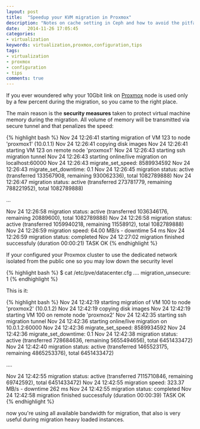 ```yaml
---
layout: post
title:  "Speedup your KVM migration in Proxmox"
description: "Notes on cache setting in Ceph and how to avoid the pitfalls"
date:   2014-11-26 17:05:45
categories:
- virtualization
keywords: virtualization,proxmox,configuration,tips
tags:
- virtualization
- proxmox
- configuration
- tips
comments: true
---
```


If you ever woundered why your 10Gbit link on [Proxmox](https://www.proxmox.com/) node is used only by a few percent during the migration, so you came to the right place.

The main reason is the **security measures** taken to protect virtual machine memory during the migration. All volume of memory will be transmitted via secure tunnel and that penalizes the speed:


{% highlight bash %}
Nov 24 12:26:41 starting migration of VM 123 to node 'proxmox1' (10.0.1.1)
Nov 24 12:26:41 copying disk images
Nov 24 12:26:41 starting VM 123 on remote node 'proxmox1'
Nov 24 12:26:43 starting ssh migration tunnel
Nov 24 12:26:43 starting online/live migration on localhost:60000
Nov 24 12:26:43 migrate_set_speed: 8589934592
Nov 24 12:26:43 migrate_set_downtime: 0.1
Nov 24 12:26:45 migration status: active (transferred 133567908, remaining 930062336), total 1082789888)
Nov 24 12:26:47 migration status: active (transferred 273781779, remaining 788221952), total 1082789888)

...

Nov 24 12:26:58 migration status: active (transferred 1036346176, remaining 20889600), total 1082789888)
Nov 24 12:26:58 migration status: active (transferred 1059940218, remaining 11558912), total 1082789888)
Nov 24 12:26:59 migration speed: 64.00 MB/s - downtime 54 ms
Nov 24 12:26:59 migration status: completed
Nov 24 12:27:02 migration finished successfuly (duration 00:00:21)
TASK OK
{% endhighlight %}


If your configured your Proxmox cluster to use the dedicated network isolated from the public one so you may low down the security level

{% highlight bash %}
$ cat /etc/pve/datacenter.cfg
  ....
  migration_unsecure: 1
{% endhighlight %}

This is it:

{% highlight bash %}
Nov 24 12:42:19 starting migration of VM 100 to node 'proxmox2' (10.0.1.2)
Nov 24 12:42:19 copying disk images
Nov 24 12:42:19 starting VM 100 on remote node 'proxmox2'
Nov 24 12:42:35 starting ssh migration tunnel
Nov 24 12:42:36 starting online/live migration on 10.0.1.2:60000
Nov 24 12:42:36 migrate_set_speed: 8589934592
Nov 24 12:42:36 migrate_set_downtime: 0.1
Nov 24 12:42:38 migration status: active (transferred 728684636, remaining 5655494656), total 6451433472)
Nov 24 12:42:40 migration status: active (transferred 1465523175, remaining 4865253376), total 6451433472)

....

Nov 24 12:42:55 migration status: active (transferred 7115710846, remaining 69742592), total 6451433472)
Nov 24 12:42:55 migration speed: 323.37 MB/s - downtime 262 ms
Nov 24 12:42:55 migration status: completed
Nov 24 12:42:58 migration finished successfuly (duration 00:00:39)
TASK OK
{% endhighlight %}

now you're using all available bandwidth for migration, that also is very useful during migration heavy loaded instances.



